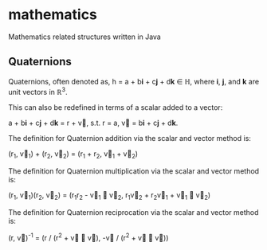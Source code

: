 # mathematics
Mathematics related structures written in Java

## Quaternions

Quaternions, often denoted as, h =
a + b**i** + c**j** + d**k** &#x2208; &#x210d;,
where **i**, **j**, and **k** are unit vectors in &#x211d;<sup>3</sup>.

This can also be redefined in terms of a scalar added to a vector:

a + b**i** + c**j** + d**k** = r + v&#8407;, s.t. r = a, v&#8407; = b**i** + c**j** + d**k**.

The definition for Quaternion addition via the scalar and vector method is:

(r<sub>1</sub>, v&#8407;<sub>1</sub>) + (r<sub>2</sub>, v&#8407;<sub>2</sub>) = (r<sub>1</sub> + r<sub>2</sub>, v&#8407;<sub>1</sub> + v&#8407;<sub>2</sub>)

The definition for Quaternion multiplication via the scalar and vector method is:

(r<sub>1</sub>, v&#8407;<sub>1</sub>)(r<sub>2</sub>, v&#8407;<sub>2</sub>) = (r<sub>1</sub>r<sub>2</sub> - v&#8407;<sub>1</sub> &#x22c5; v&#8407;<sub>2</sub>, r<sub>1</sub>v&#8407;<sub>2</sub> + r<sub>2</sub>v&#8407;<sub>1</sub> + v&#8407;<sub>1</sub> &#x2a2f; v&#8407;<sub>2</sub>)

The definition for Quaternion reciprocation via the scalar and vector method is:

 (r, v&#8407;)<sup>-1</sup> = (r / (r<sup>2</sup> + v&#8407; &#x22c5; v&#8407;), -v&#8407; / (r<sup>2</sup> + v&#8407; &#x22c5; v&#8407;))
